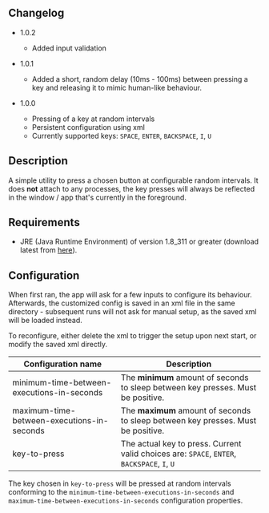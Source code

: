## Changelog

- 1.0.2
  - Added input validation


- 1.0.1
  - Added a short, random delay (10ms - 100ms) between pressing a key and releasing it to mimic human-like behaviour.
  

- 1.0.0
  - Pressing of a key at random intervals
  - Persistent configuration using xml
  - Currently supported keys: `SPACE`, `ENTER`, `BACKSPACE`, `I`, `U`

## Description
A simple utility to press a chosen button at configurable random intervals. It does **not** attach to any processes, the
key presses will always be reflected in the window / app that's currently in the foreground.

## Requirements
- JRE (Java Runtime Environment) of version 1.8_311 or greater (download latest from [here](https://www.java.com/en/download/)).

## Configuration
When first ran, the app will ask for a few inputs to configure its behaviour. Afterwards, the customized config is
saved in an xml file in the same directory - subsequent runs will not ask for manual setup, as the saved xml will
be loaded instead.

To reconfigure, either delete the xml to trigger the setup upon next start, or modify the saved xml directly.

| Configuration name                         | Description                                                                                 |
| ------------------------------------------ | -----------                                                                                 |
| minimum-time-between-executions-in-seconds | The **minimum** amount of seconds to sleep between key presses. Must be positive.           |
| maximum-time-between-executions-in-seconds | The **maximum** amount of seconds to sleep between key presses. Must be positive.           |
| key-to-press                               | The actual key to press. Current valid choices are: `SPACE`, `ENTER`, `BACKSPACE`, `I`, `U` |

The key chosen in `key-to-press` will be pressed at random intervals conforming to the
`minimum-time-between-executions-in-seconds` and `maximum-time-between-executions-in-seconds` configuration properties.